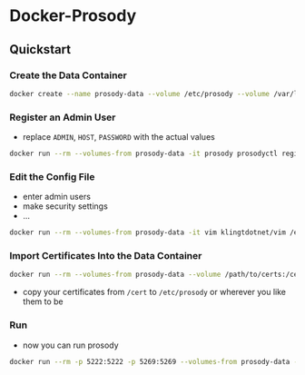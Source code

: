# Docker-Prosody

## Quickstart

### Create the Data Container

```sh
docker create --name prosody-data --volume /etc/prosody --volume /var/log/prosody --volume /var/lib/prosody prosody
```

### Register an Admin User

- replace `ADMIN`, `HOST`, `PASSWORD` with the actual values

```sh
docker run --rm --volumes-from prosody-data -it prosody prosodyctl register ADMIN HOST PASSWORD
```

### Edit the Config File

- enter admin users
- make security settings
- ...

```sh
docker run --rm --volumes-from prosody-data -it vim klingtdotnet/vim /etc/prosody/prosody.cfg.lua
```

### Import Certificates Into the Data Container

```sh
docker run --rm --volumes-from prosody-data --volume /path/to/certs:/cert -it prosody /bin/bash
```

- copy your certificates from `/cert` to `/etc/prosody` or wherever you like them to be

### Run

- now you can run prosody

```sh
docker run --rm -p 5222:5222 -p 5269:5269 --volumes-from prosody-data -it klingtdotnet/prosody prosodyctl start
```
